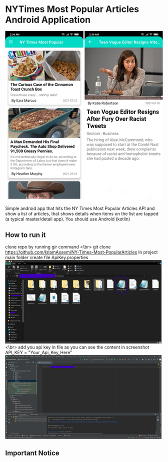 # NYTimes Most Popular Articles Android Application

<p float="left">
<img src="screenshots/articles list.jpg" width = 250>
<img src="screenshots/article details.jpg" width = 250>
</p>

Simple android app that hits the NY Times Most Popular Articles API and show a list of articles, that shows details when
items on the list are tapped (a typical master/detail app). You should use Android (kotlin)

## How to run it
clone repo by running gir command
<\br>
git clone https://github.com/IslamAssem/NY-Times-Most-PopularArticles
In project main folder create file ApiKey.properties
<img src="screenshots/ApiKey.properties location.png" width = 500>
<\br>
add you api key in file as you can see the content in screenshot
API_KEY = "Your_Api_Key_Here"
<img src="screenshots/ApiKey.properties content.png" width = 500>
## Important Notice

